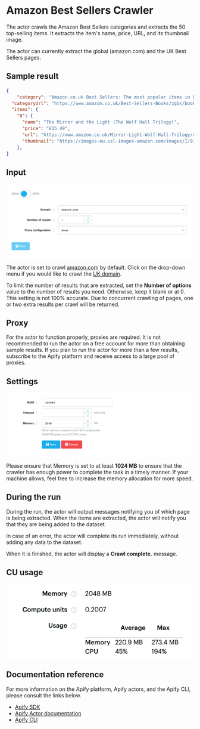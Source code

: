 # Amazon Best Sellers Crawler

The actor crawls the Amazon Best Sellers categories and extracts the 50 top-selling items. It extracts the item's name, price, URL, and its thumbnail image.

The actor can currently extract the global (amazon.com) and the UK Best Sellers pages. 

## Sample result

```json
{
    "category": "Amazon.co.uk Best Sellers: The most popular items in Books",
  "categoryUrl": "https://www.amazon.co.uk/Best-Sellers-Books/zgbs/books/ref=zg_bs_nav_0/261-6986927-7102013",
  "items": {
    "0": {
      "name": "The Mirror and the Light (The Wolf Hall Trilogy)",
      "price": "£15.49",
      "url": "https://www.amazon.co.uk/Mirror-Light-Wolf-Hall-Trilogy/dp/0007480997/ref=zg_bs_books_1?_encoding=UTF8&psc=1&refRID=3PNZSWBH3A0H1QCWYPP6",
      "thumbnail": "https://images-eu.ssl-images-amazon.com/images/I/91-UvTTh4lL._AC_UL200_SR200,200_.jpg"
    },
}
```
## Input

![Actor input screen](src/img/INPUT.png)

The actor is set to crawl [amazon.com](https://www.amazon.com/Best-Sellers/zgbs/) by default. Click on the drop-down menu if you would like to crawl the [UK domain](https://www.amazon.co.uk/Best-Sellers/zgbs/).

To limit the number of results that are extracted, set the **Number of options** value to the number of results you need. Otherwise, keep it blank or at 0. This setting is not 100% accurate. Due to concurrent crawling of pages, one or two extra results per crawl will be returned.

## Proxy

For the actor to function properly, proxies are required. It is not recommended to run the actor on a free account for more than obtaining sample results. If you plan to run the actor for more than a few results, subscribe to the Apify platform and receive access to a large pool of proxies.

## Settings

![Settings screen](src/img/SETTINGS.png)

Please ensure that Memory is set to at least **1024 MB** to ensure that the crawler has enough power to complete the task in a timely manner. If your machine allows, feel free to increase the memory allocation for more speed.

## During the run

During the run, the actor will output messages notifying you of which page is being extracted. When the items are extracted, the actor will notify you that they are being added to the dataset. 

In case of an error, the actor will complete its run immediately, without adding any data to the dataset.

When it is finished, the actor will display a **Crawl complete.** message.

## CU usage

![CU and CPU usage](src/img/CU-usage.png)

## Documentation reference

For more information on the Apify platform, Apify actors, and the Apify CLI, please consult the links below.

- [Apify SDK](https://sdk.apify.com/)
- [Apify Actor documentation](https://docs.apify.com/actor)
- [Apify CLI](https://docs.apify.com/cli)
